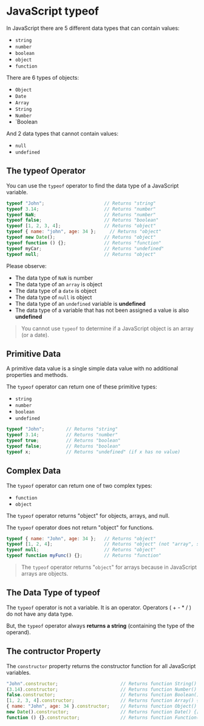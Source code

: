 # JavaScript typeof

In JavaScript there are 5 different data types that can contain values:

* `string`
* `number`
* `boolean`
* `object`
* `function`

There are 6 types of objects:

* `Object`
* `Date`
* `Array`
* `String`
* `Number`
* `Boolean

And 2 data types that cannot contain values:

* `null`
* `undefined`

## The typeof Operator

You can use the `typeof` operator to find the data type of a JavaScript variable.

```javascript
typeof "John";                      // Returns "string"
typeof 3.14;                        // Returns "number"
typeof NaN;                         // Returns "number"
typeof false;                       // Returns "boolean"
typeof [1, 2, 3, 4];                // Returns "object"
typeof { name: "john", age: 34 };     // Returns "object"
typeof new Date();                  // Returns "object"
typeof function () {};              // Returns "function"
typeof myCar;                       // Returns "undefined"
typeof null;                        // Returns "object"
```

Please observe:

* The data type of `NaN` is number
* The data type of an `array` is object
* The data type of a `date` is object
* The data type of `null` is object
* The data type of an `undefined` variable is **undefined**
* The data type of a variable that has not been assigned a value is also **undefined**

> You cannot use `typeof` to determine if a JavaScript object is an array (or a date).

## Primitive Data

A primitive data value is a single simple data value with no additional properties and methods.

The `typeof` operator can return one of these primitive types:

* `string`
* `number`
* `boolean`
* `undefined`

```javascript
typeof "John";        // Returns "string"
typeof 3.14;          // Returns "number"
typeof true;          // Returns "boolean"
typeof false;         // Returns "boolean"
typeof x;             // Returns "undefined" (if x has no value)
```

## Complex Data

The `typeof` operator can return one of two complex types:

* `function`
* `object`

The `typeof` operator returns "object" for objects, arrays, and null.

The `typeof` operator does not return "object" for functions.

```javascript
typeof { name: "John", age: 34 };   // Returns "object"
typeof [1, 2, 4];                   // Returns "object" (not "array", see note below)
typeof null;                        // Returns "object"
typeof function myFunc() {};        // Returns "function"
```

> The `typeof` operator returns "`object`" for arrays because in JavaScript arrays are objects.

## The Data Type of typeof

The `typeof` operator is not a variable. It is an operator. Operators ( + - * / ) do not have any data type.

But, the `typeof` operator always **returns a string** (containing the type of the operand).

## The contructor Property

The `constructor` property returns the constructor function for all JavaScript variables.

```javascript
"John".constructor;                       // Returns function String() {[native code]}
(3.14).constructor;                       // Returns function Number() {[native code]}
false.constructor;                        // Returns function Boolean() {[native code]}
[1, 2, 3, 4].constructor;                 // Returns function Array() {[native code]}
{ name: "John", age: 34 }.constructor;    // Returns function Object() {[native code]}
new Date().constructor;                   // Returns function Date() {[native code]}
function () {}.constructor;               // Returns function Function() {[native code]}
```